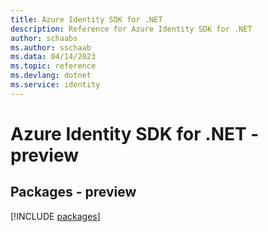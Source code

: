 ```yaml
---
title: Azure Identity SDK for .NET
description: Reference for Azure Identity SDK for .NET
author: schaabs
ms.author: sschaab
ms.data: 04/14/2023
ms.topic: reference
ms.devlang: dotnet
ms.service: identity
---
```

# Azure Identity SDK for .NET - preview
## Packages - preview
[!INCLUDE [packages](identity-index.md)]